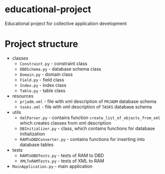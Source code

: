 # educational-project
Educational project for collective application development

# Project structure
+ classes
    + `Constraint.py` - constraint class
    + `DBDSchema.py` - database schema class
    + `Domain.py` - domain class
    + `Field.py` - field class
    + `Index.py` - index class
    + `Table.py` - table class
+ resources
    + `prjadm.xml` - file with xml description of `PRJADM` database schema
    + `tasks.xml` - file with xml description of `TASKS` database schema
+ utils
    + `XmlParser.py` - contains function `create_list_of_objects_from_xml` which creates classes from xml description
    + `DBInitializer.py` - class, which contains functions for database initialization
    + `RAMToDBDConverter.py` - contains functions for inserting into database tables
+ tests
    + `RAMToDBDTests.py` - tests of RAM to DBD
    + `XMLToRAMTests.py` - tests of XML to RAM
+ `MainApplication.py` - main application
